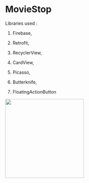 # MovieStop


Libraries used : 

1. Firebase, 

2. Retrofit, 

3. RecyclerView, 

4. CardView, 

5. Picasso, 

6. Butterknife, 

7. FloatingActionButton

<img src="MovieStop/Preview/1.png" width=250>
